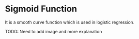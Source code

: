 # Sigmoid Function

It is a smooth curve function which is used in logistic regression.

TODO: Need to add image and more explanation